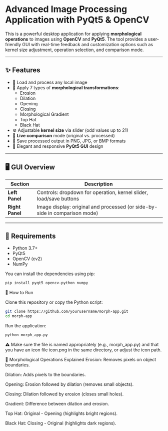 # Advanced Image Processing Application with PyQt5 & OpenCV

This is a powerful desktop application for applying **morphological operations** to images using **OpenCV** and **PyQt5**. The tool provides a user-friendly GUI with real-time feedback and customization options such as kernel size adjustment, operation selection, and comparison mode.

---

## ✨ Features

- 📂 Load and process any local image
- 🧠 Apply 7 types of **morphological transformations**:
  - Erosion
  - Dilation
  - Opening
  - Closing
  - Morphological Gradient
  - Top Hat
  - Black Hat
- ⚙️ Adjustable **kernel size** via slider (odd values up to 21)
- 🔀 **Live comparison** mode (original vs. processed)
- 💾 Save processed output in PNG, JPG, or BMP formats
- 🎨 Elegant and responsive **PyQt5 GUI** design

---

## 🖥️ GUI Overview

| Section             | Description                                                                 |
|---------------------|-----------------------------------------------------------------------------|
| **Left Panel**      | Controls: dropdown for operation, kernel slider, load/save buttons          |
| **Right Panel**     | Image display: original and processed (or side-by-side in comparison mode)  |

---

## 🧰 Requirements

- Python 3.7+
- PyQt5
- OpenCV (cv2)
- NumPy

You can install the dependencies using pip:

```bash
pip install pyqt5 opencv-python numpy
```

🚀 How to Run

Clone this repository or copy the Python script:

```bash
git clone https://github.com/yourusername/morph-app.git
cd morph-app
```

Run the application:

```bash
python morph_app.py
```

⚠️ Make sure the file is named appropriately (e.g., morph_app.py) and that you have an icon file icon.png in the same directory, or adjust the icon path.


🧪 Morphological Operations Explained
Erosion: Removes pixels on object boundaries.

Dilation: Adds pixels to the boundaries.

Opening: Erosion followed by dilation (removes small objects).

Closing: Dilation followed by erosion (closes small holes).

Gradient: Difference between dilation and erosion.

Top Hat: Original - Opening (highlights bright regions).

Black Hat: Closing - Original (highlights dark regions).

